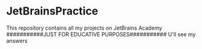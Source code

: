 # JetBrainsPractice
This repository contains all my projects on JetBrains Academy
###########JUST FOR EDUCATIVE PURPOSES###########
U'll see my answers
